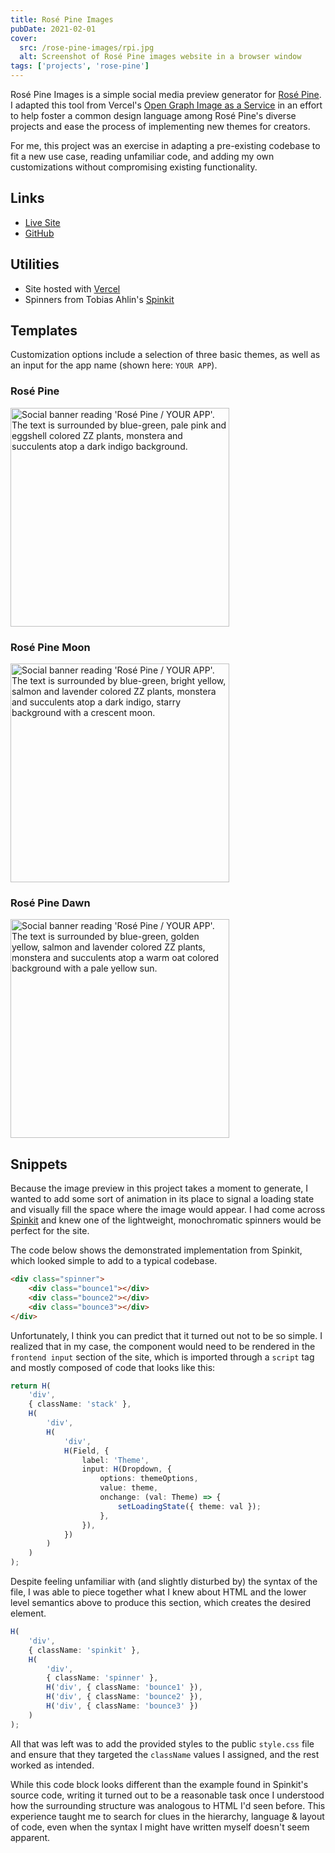 ```yaml
---
title: Rosé Pine Images
pubDate: 2021-02-01
cover:
  src: /rose-pine-images/rpi.jpg
  alt: Screenshot of Rosé Pine images website in a browser window
tags: ['projects', 'rose-pine']
---
```


Rosé Pine Images is a simple social media preview generator for [Rosé Pine](https://rosepinetheme.com). I adapted this tool from Vercel's [Open Graph Image as a Service](https://github.com/vercel/og-image) in an effort to help foster a common design language among Rosé Pine's diverse projects and ease the process of implementing new themes for creators.

For me, this project was an exercise in adapting a pre-existing codebase to fit a new use case, reading unfamiliar code, and adding my own customizations without compromising existing functionality.

## Links

- [Live Site](https://rose-pine-images.vercel.app)
- [GitHub](https://github.com/fvrests/rose-pine-images)

## Utilities

- Site hosted with [Vercel](https://vercel.com/)
- Spinners from Tobias Ahlin's [Spinkit](https://tobiasahlin.com/spinkit/)

## Templates

Customization options include a selection of three basic themes, as well as an input for the app name (shown here: `YOUR APP`).

### Rosé Pine

<img src="/rose-pine-images/rpi-preview-base.jpg" alt="Social banner reading 'Rosé Pine / YOUR APP'. The text is surrounded by blue-green, pale pink and eggshell colored ZZ plants, monstera and succulents atop a dark indigo background." width="350"/>

### Rosé Pine Moon

<img src="/rose-pine-images/rpi-preview-moon.jpg"  alt="Social banner reading 'Rosé Pine / YOUR APP'. The text is surrounded by blue-green, bright yellow, salmon and lavender colored ZZ plants, monstera and succulents atop a dark indigo, starry background with a crescent moon." width="350"/>

### Rosé Pine Dawn

<img src="/rose-pine-images/rpi-preview-dawn.jpg"  alt="Social banner reading 'Rosé Pine / YOUR APP'. The text is surrounded by blue-green, golden yellow, salmon and lavender colored ZZ plants, monstera and succulents atop a warm oat colored background with a pale yellow sun." width="350"/>

## Snippets

Because the image preview in this project takes a moment to generate, I wanted to add some sort of animation in its place to signal a loading state and visually fill the space where the image would appear. I had come across [Spinkit](https://tobiasahlin.com/spinkit/) and knew one of the lightweight, monochromatic spinners would be perfect for the site.

The code below shows the demonstrated implementation from Spinkit, which looked simple to add to a typical codebase.

```html
<div class="spinner">
	<div class="bounce1"></div>
	<div class="bounce2"></div>
	<div class="bounce3"></div>
</div>
```

Unfortunately, I think you can predict that it turned out not to be so simple. I realized that in my case, the component would need to be rendered in the `frontend input` section of the site, which is imported through a `script` tag and mostly composed of code that looks like this:

```ts
return H(
	'div',
	{ className: 'stack' },
	H(
		'div',
		H(
			'div',
			H(Field, {
				label: 'Theme',
				input: H(Dropdown, {
					options: themeOptions,
					value: theme,
					onchange: (val: Theme) => {
						setLoadingState({ theme: val });
					},
				}),
			})
		)
	)
);
```

Despite feeling unfamiliar with (and slightly disturbed by) the syntax of the file, I was able to piece together what I knew about HTML and the lower level semantics above to produce this section, which creates the desired element.

```ts
H(
	'div',
	{ className: 'spinkit' },
	H(
		'div',
		{ className: 'spinner' },
		H('div', { className: 'bounce1' }),
		H('div', { className: 'bounce2' }),
		H('div', { className: 'bounce3' })
	)
);
```

All that was left was to add the provided styles to the public `style.css` file and ensure that they targeted the `className` values I assigned, and the rest worked as intended.

While this code block looks different than the example found in Spinkit's source code, writing it turned out to be a reasonable task once I understood how the surrounding structure was analogous to HTML I'd seen before. This experience taught me to search for clues in the hierarchy, language & layout of code, even when the syntax I might have written myself doesn't seem apparent.

